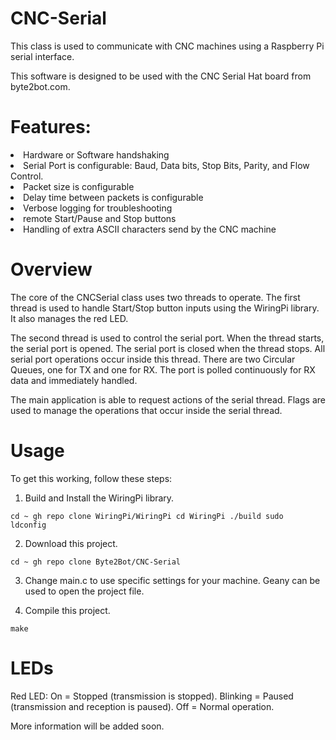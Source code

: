 # CNC-Serial
This class is used to communicate with CNC machines using a Raspberry Pi serial interface.

This software is designed to be used with the CNC Serial Hat board from byte2bot.com.  

# Features: 
<li>Hardware or Software handshaking</li>
<li>Serial Port is configurable: Baud, Data bits, Stop Bits, Parity, and Flow Control.</li>
<li>Packet size is configurable</li>
<li>Delay time between packets is configurable</li>
<li>Verbose logging for troubleshooting</li>
<li>remote Start/Pause and Stop buttons</li>
<li>Handling of extra ASCII characters send by the CNC machine</li>

  
# Overview
The core of the CNCSerial class uses two threads to operate.  The first thread is used to handle Start/Stop button inputs using the WiringPi library.  It also manages the red LED.

The second thread is used to control the serial port.  When the thread starts, the serial port is opened.  The serial port is closed when the thread stops.  All serial port operations occur inside this thread.  There are two Circular Queues, one for TX and one for RX.  The port is polled continuously for RX data and immediately handled. 

The main application is able to request actions of the serial thread.  Flags are used to manage the operations that occur inside the serial thread. 

# Usage
To get this working, follow these steps:
1. Build and Install the WiringPi library.

<code>cd ~
gh repo clone WiringPi/WiringPi
cd WiringPi
./build
sudo ldconfig
</code>

2. Download this project.

<code>cd ~
gh repo clone Byte2Bot/CNC-Serial
</code>

3. Change main.c to use specific settings for your machine.  Geany can be used to open the project file.

4. Compile this project.

<code>make
</code>

# LEDs
Red LED: On = Stopped (transmission is stopped).  Blinking = Paused (transmission and reception is paused). Off = Normal operation.


More information will be added soon.
